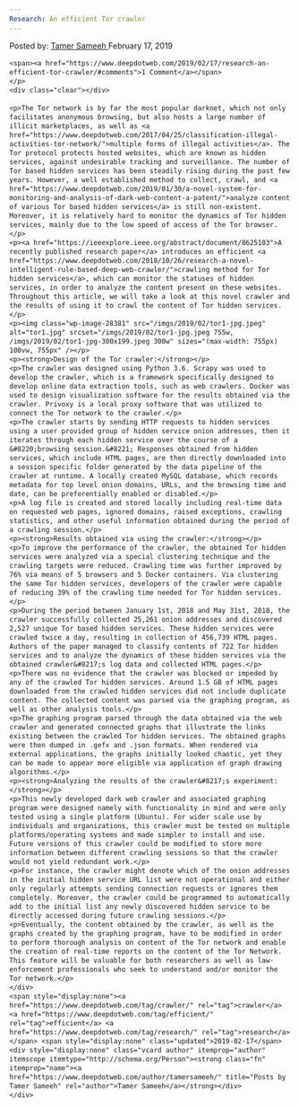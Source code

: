 ```yaml
---
Research: An efficient Tor crawler
---
```

<article class="post-listing post-28378 post type-post status-publish format-standard has-post-thumbnail hentry  tag-crawler tag-efficient tag-research 
    <div class="post-inner">
        <span>Posted by: <a href="https://www.deepdotweb.com/author/tamersameeh/" title="">Tamer Sameeh </a></span>
    <span>February 17, 2019</span>
    
    <span><a href="https://www.deepdotweb.com/2019/02/17/research-an-efficient-tor-crawler/#comments">1 Comment</a></span>
    </p>
    <div class="clear"></div>
    
    <p>The Tor network is by far the most popular darknet, which not only facilitates anonymous browsing, but also hosts a large number of illicit marketplaces, as well as <a href="https://www.deepdotweb.com/2017/04/25/classification-illegal-activities-tor-network/">multiple forms of illegal activities</a>. The Tor protocol protects hosted websites, which are known as hidden services, against undesirable tracking and surveillance. The number of Tor based hidden services has been steadily rising during the past few years. However, a well established method to collect, crawl, and <a href="https://www.deepdotweb.com/2019/01/30/a-novel-system-for-monitoring-and-analysis-of-dark-web-content-a-patent/">analyze content of various Tor based hidden services</a> is still non-existent. Moreover, it is relatively hard to monitor the dynamics of Tor hidden services, mainly due to the low speed of access of the Tor browser.</p>
    <p><a href="https://ieeexplore.ieee.org/abstract/document/8625103">A recently published research paper</a> introduces an efficient <a href="https://www.deepdotweb.com/2018/10/26/research-a-novel-intelligent-rule-based-deep-web-crawler/">crawling method for Tor hidden services</a>, which can monitor the statuses of hidden services, in order to analyze the content present on these websites. Throughout this article, we will take a look at this novel crawler and the results of using it to crawl the content of Tor hidden services.</p>
    <p><img class="wp-image-28381" src="/imgs/2019/02/tor1-jpg.jpeg" alt="tor1.jpg" srcset="/imgs/2019/02/tor1-jpg.jpeg 755w, /imgs/2019/02/tor1-jpg-300x199.jpeg 300w" sizes="(max-width: 755px) 100vw, 755px" /></p>
    <p><strong>Design of the Tor crawler:</strong></p>
    <p>The crawler was designed using Python 3.6. Scrapy was used to develop the crawler, which is a framework specifically designed to develop online data extraction tools, such as web crawlers. Docker was used to design visualization software for the results obtained via the crawler. Privoxy is a local proxy software that was utilized to connect the Tor network to the crawler.</p>
    <p>The crawler starts by sending HTTP requests to hidden services using a user provided group of hidden service onion addresses, then it iterates through each hidden service over the course of a &#8220;browsing session.&#8221; Responses obtained from hidden services, which include HTML pages, are then directly downloaded into a session specific folder generated by the data pipeline of the crawler at runtime. A locally created MySQL database, which records metadata for top level onion domains, URLs, and the browsing time and date, can be preferentially enabled or disabled.</p>
    <p>A log file is created and stored locally including real-time data on requested web pages, ignored domains, raised exceptions, crawling statistics, and other useful information obtained during the period of a crawling session.</p>
    <p><strong>Results obtained via using the crawler:</strong></p>
    <p>To improve the performance of the crawler, the obtained Tor hidden services were analyzed via a special clustering technique and the crawling targets were reduced. Crawling time was further improved by 76% via means of 5 browsers and 5 Docker containers. Via clustering the same Tor hidden services, developers of the crawler were capable of reducing 39% of the crawling time needed for Tor hidden services.</p>
    <p>During the period between January 1st, 2018 and May 31st, 2018, the crawler successfully collected 25,261 onion addresses and discovered 2,527 unique Tor based hidden services. These hidden services were crawled twice a day, resulting in collection of 456,739 HTML pages. Authors of the paper managed to classify contents of 722 Tor hidden services and to analyze the dynamics of these hidden services via the obtained crawler&#8217;s log data and collected HTML pages.</p>
    <p>There was no evidence that the crawler was blocked or impeded by any of the crawled Tor hidden services. Around 1.5 GB of HTML pages downloaded from the crawled hidden services did not include duplicate content. The collected content was parsed via the graphing program, as well as other analysis tools.</p>
    <p>The graphing program parsed through the data obtained via the web crawler and generated connected graphs that illustrate the links existing between the crawled Tor hidden services. The obtained graphs were then dumped in .gefx and .json formats. When rendered via external applications, the graphs initially looked chaotic, yet they can be made to appear more eligible via application of graph drawing algorithms.</p>
    <p><strong>Analyzing the results of the crawler&#8217;s experiment:</strong></p>
    <p>This newly developed dark web crawler and associated graphing program were designed namely with functionality in mind and were only tested using a single platform (Ubuntu). For wider scale use by individuals and organizations, this crawler must be tested on multiple platforms/operating systems and made simpler to install and use. Future versions of this crawler could be modified to store more information between different crawling sessions so that the crawler would not yield redundant work.</p>
    <p>For instance, the crawler might denote which of the onion addresses in the initial hidden service URL list were not operational and either only regularly attempts sending connection requests or ignores them completely. Moreover, the crawler could be programmed to automatically add to the initial list any newly discovered hidden service to be directly accessed during future crawling sessions.</p>
    <p>Eventually, the content obtained by the crawler, as well as the graphs created by the graphing program, have to be modified in order to perform thorough analysis on content of the Tor network and enable the creation of real-time reports on the content of the Tor Network. This feature will be valuable for both researchers as well as law-enforcement professionals who seek to understand and/or monitor the Tor network.</p>
    </div>
    <span style="display:none"><a href="https://www.deepdotweb.com/tag/crawler/" rel="tag">crawler</a> <a href="https://www.deepdotweb.com/tag/efficient/" rel="tag">efficient</a> <a href="https://www.deepdotweb.com/tag/research/" rel="tag">research</a> </span> <span style="display:none" class="updated">2019-02-17</span>
    <div style="display:none" class="vcard author" itemprop="author" itemscope itemtype="http://schema.org/Person"><strong class="fn" itemprop="name"><a href="https://www.deepdotweb.com/author/tamersameeh/" title="Posts by Tamer Sameeh" rel="author">Tamer Sameeh</a></strong></div>
    </div>
</article>

